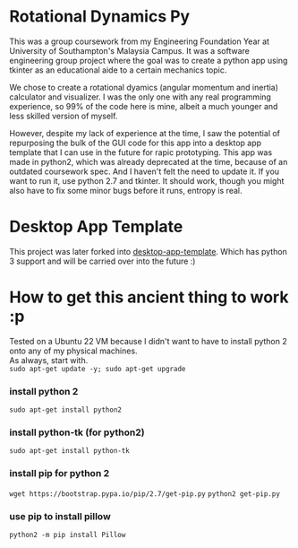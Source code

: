 # Rotational Dynamics Py
This was a group coursework from my Engineering Foundation Year at University of Southampton's Malaysia Campus. 
It was a software engineering group project where the goal was to create a python app using tkinter as an educational aide to a certain mechanics topic. 

We chose to create a rotational dyamics (angular momentum and inertia) calculator and visualizer. 
I was the only one with any real programming experience, so 99% of the code here is mine, albeit a much younger and less skilled version of myself. 

However, despite my lack of experience at the time, I saw the potential of repurposing the bulk of the GUI code for this app into a desktop app template that I can use in the future for rapic prototyping. 
This app was made in python2, which was already deprecated at the time, because of an outdated coursework spec. And I haven't felt the need to update it. 
If you want to run it, use python 2.7 and tkinter. It should work, though you might also have to fix some minor bugs before it runs, entropy is real. 

# Desktop App Template
This project was later forked into [desktop-app-template](https://github.com/yaq1n0/desktop-app-template). 
Which has python 3 support and will be carried over into the future :)

# How to get this ancient thing to work :p
Tested on a Ubuntu 22 VM because I didn't want to have to install python 2 onto any of my physical machines. 
<br>As always, start with. 
<br>```sudo apt-get update -y; sudo apt-get upgrade```

### install python 2
```sudo apt-get install python2```

### install python-tk (for python2)
```sudo apt-get install python-tk```

### install pip for python 2
``` wget https://bootstrap.pypa.io/pip/2.7/get-pip.py ```
``` python2 get-pip.py ```

### use pip to install pillow 
``` python2 -m pip install Pillow ```
